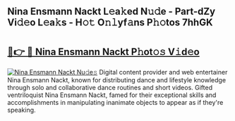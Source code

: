 ## Nina Ensmann Nackt L𝚎a𝚔ed N𝚞𝚍e - Part-dZy Vi𝚍𝚎o L𝚎a𝚔s - H𝚘𝚝 O𝚗𝚕yf𝚊ns P𝚑𝚘tos 7hhGK

# <h2><a href="http://kfejsuo.oniu.top/?m=Nina+Ensmann+Nackt">🔗👉 🔴 Nina Ensmann Nackt P𝚑ot𝚘𝚜 V𝚒d𝚎o</a></h2>

[![Nina Ensmann Nackt Nu𝚍e𝚜](https://i.imgur.com/0qMVB7G.gif)](http://kfejsuo.oniu.top/?m=Nina+Ensmann+Nackt)
Digital content provider and web entertainer Nina Ensmann Nackt, known for distributing dance and lifestyle knowledge through solo and collaborative dance routines and short videos. Gifted ventriloquist Nina Ensmann Nackt, famed for their exceptional skills and accomplishments in manipulating inanimate objects to appear as if they're speaking.  
